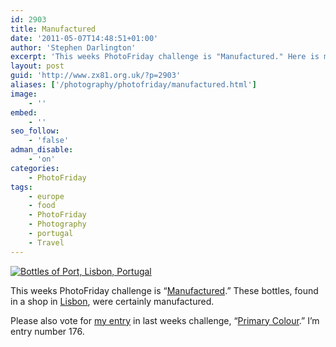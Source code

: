 ```yaml
---
id: 2903
title: Manufactured
date: '2011-05-07T14:48:51+01:00'
author: 'Stephen Darlington'
excerpt: 'This weeks PhotoFriday challenge is "Manufactured." Here is my entry.'
layout: post
guid: 'http://www.zx81.org.uk/?p=2903'
aliases: ['/photography/photofriday/manufactured.html']
image:
    - ''
embed:
    - ''
seo_follow:
    - 'false'
adman_disable:
    - 'on'
categories:
    - PhotoFriday
tags:
    - europe
    - food
    - PhotoFriday
    - Photography
    - portugal
    - Travel
---
```


[![Bottles of Port, Lisbon, Portugal](https://i0.wp.com/farm5.static.flickr.com/4084/5176395210_8f51099614.jpg?resize=500%2C333)](http://www.flickr.com/photos/stephendarlington/5176395210/ "Bottles of Port, Lisbon, Portugal by stephendarlington, on Flickr")

This weeks PhotoFriday challenge is “[Manufactured](http://www.photofriday.com/archives/challenge/001081.php).” These bottles, found in a shop in [Lisbon](/travel/lisbon-portugal.html), were certainly manufactured.

Please also vote for [my entry](/photography/photofriday/primary-colour.html) in last weeks challenge, “[Primary Colour](http://www.photofriday.com/linkviewer.php?id=1079).” I’m entry number 176.